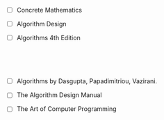 - [ ] Concrete Mathematics
- [ ] Algorithm Design
- [ ] Algorithms 4th Edition
<br><br><br><br><br>
- [ ] Algorithms by Dasgupta, Papadimitriou, Vazirani.
- [ ] The Algorithm Design Manual
- [ ] The Art of Computer Programming

